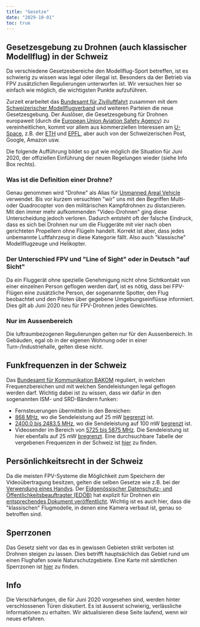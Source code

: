 ```yaml
---
title: "Gesetze"
date: "2029-10-01"
toc: true
---
```


## Gesetzesgebung zu Drohnen (auch klassischer Modellflug) in der Schweiz
Da verschiedene Gesetzesbereiche den Modellflug-Sport betreffen, ist es schwierig zu wissen was legal oder illegal ist. Besonders da der Betrieb via FPV zusätzlichen Regulierungen unterworfen ist. Wir versuchen hier so einfach wie möglich, die wichtigsten Punkte aufzuführen.

Zurzeit erarbeitet das [Bundesamt für Zivilluftfahrt](https://www.bazl.admin.ch/) zusammen mit dem [Schweizerischer Modellflugverband](https://modellflug.ch/) und weiteren Parteien die neue Gesetzesgebung. Der Auslöser, die Gesetzesgebung für Drohnen europaweit (durch die [European Union Aviation Safety Agency](https://www.easa.europa.eu/newsroom-and-events/press-releases/eu-wide-rules-drones-published)) zu vereinheitlichen, kommt vor allem aus kommerziellen Interessen am [U-Space](https://www.bazl.admin.ch/bazl/de/home/gutzuwissen/drohnen-und-flugmodelle/u-space.html), z.B. der [ETH](https://ethz.ch/) und [EPFL](https://www.epfl.ch/), aber auch von der Schweizerischen Post, Google, Amazon usw.

Die folgende Aufführung bildet so gut wie möglich die Situation für Juni 2020, der offiziellen Einführung der neuen Regelungen wieder (siehe Info Box rechts).

 

### Was ist die Definition einer Drohne?
Genau genommen wird "Drohne" als Alias für [Unmanned Areal Vehicle](https://de.wikipedia.org/wiki/Unbemanntes_Luftfahrzeug) verwendet. Bis vor kurzem versuchten "wir" uns mit den Begriffen Multi- oder Quadrocopter von den militärischen Kampfdrohnen zu distanzieren. Mit den immer mehr aufkommenden "Video-Drohnen" ging diese Unterscheidung jedoch verloren.
Dadurch entsteht oft der falsche Eindruck, dass es sich bei Drohnen nur um die Fluggeräte mit vier nach oben gerichteten Propellern ohne Flügeln handelt. Korrekt ist aber, dass jedes unbemannte Luftfahrzeug in diese Kategorie fällt. Also auch "klassische" Modellflugzeuge und Helikopter.

### Der Unterschied FPV und "Line of Sight" oder in Deutsch "auf Sicht"
Da ein Fluggerät ohne spezielle Genehmigung nicht ohne Sichtkontakt von einer einzelnen Person geflogen werden darf, ist es nötig, dass bei FPV-Flügen eine zusätzliche Person, der sogenannte Spotter, den Flug beobachtet und den Piloten über gegebene Umgebungseinflüsse informiert. Dies gilt ab Juni 2020 neu für FPV-Drohnen jedes Gewichtes.

### Nur im Aussenbereich
Die luftraumbezogenen Regulierungen gelten nur für den Aussenbereich. In Gebäuden, egal ob in der eigenen Wohnung oder in einer Turn-/Industriehalle, gelten diese nicht.

 

## Funkfrequenzen in der Schweiz
Das [Bundesamt für Kommunikation BAKOM](https://www.bakom.admin.ch/) reguliert, in welchen Frequenzbereichen und mit welchen Sendeleistungen legal geflogen werden darf. Wichtig dabei ist zu wissen, dass wir dafür in den sogenannten ISM- und SRD-Bändern funken:

- Fernsteuerungen übermitteln in den Bereichen:
- [868 MHz](https://www.bakom.admin.ch/bakom/en/home/frequenzen-antennen/national-frequency-allocation-plan/harmonisierte-frequenzbereiche.html#HF5725M), wo die Sendeleistung auf 25 mW [begrenzt](https://www.bakom.admin.ch/bakom/de/home/geraete-anlagen/besondere-geraete/zulassige-sendeleistung-eirp.html) ist.
- [2400.0 bis 2483.5 MHz](https://www.ofcomnet.ch/api/rir/1010/01), wo die Sendeleistung auf 100 mW [begrenzt](https://www.bakom.admin.ch/bakom/de/home/geraete-anlagen/besondere-geraete/zulassige-sendeleistung-eirp.html) ist.
- Videosender im Bereich von [5725 bis 5875 MHz](https://www.ofcomnet.ch/api/rir/1008/12). Die Sendeleistung ist hier ebenfalls auf 25 mW [bregrenzt](https://www.bakom.admin.ch/bakom/de/home/geraete-anlagen/besondere-geraete/zulassige-sendeleistung-eirp.html). Eine durchsuchbare Tabelle der vergebenen Frequenzen in der Schweiz ist [hier](https://www.ofcomnet.ch/#/fatTable) zu finden.

## Persönlichkeitsrecht in der Schweiz
Da die meisten FPV-Systeme die Möglichkeit zum Speichern der Videoübertragung besitzen, gelten die selben Gesetze wie z.B. bei der [Verwendung eines Handys](https://www.srf.ch/sendungen/ratgeber/filmen-mit-dem-handy-das-sagt-das-persoenlichkeitsrecht). Der [Eidgenössischer Datenschutz- und Öffentlichkeitsbeauftragter (EDÖB)](https://www.edoeb.admin.ch/edoeb/de/home.html) hat explizit für Drohnen ein [entsprechendes Dokument veröffentlicht](https://www.edoeb.admin.ch/edoeb/de/home/datenschutz/technologien/videoueberwachung/videoueberwachung-mit-drohnen-durch-private/videoueberwachung-mit-drohnen-durch-private.html). Wichtig ist es auch hier, dass die "klassischen" Flugmodelle, in denen eine Kamera verbaut ist, genau so betroffen sind.

## Sperrzonen
Das Gesetz sieht vor das es in gewissen Gebieten strikt verboten ist Drohnen steigen zu lassen. Dies betrifft hauptsächlich das Gebiet rund um einen Flughafen sowie Naturschutzgebiete. Eine Karte mit sämtlichen Sperrzonen ist [hier](https://s.geo.admin.ch/817511aa7f) zu finden.

## Info
Die Verschärfungen, die für Juni 2020 vorgesehen sind, werden hinter verschlossenen Türen diskutiert. Es ist äusserst schwierig, verlässliche Informationen zu erhalten. Wir aktualisieren diese Seite laufend, wenn wir neues erfahren.
